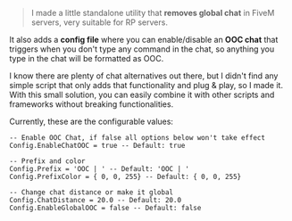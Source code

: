 > I made a little standalone utility that **removes global chat** in FiveM servers, very suitable for RP servers.

It also adds a **config file** where you can enable/disable an **OOC chat** that triggers when you don't type any command in the chat, so anything you type in the chat will be formatted as OOC.

I know there are plenty of chat alternatives out there, but I didn't find any simple script that only adds that functionality and plug & play,  so I made it. With this small solution, you can easily combine it with other scripts and frameworks without breaking functionalities.

Currently, these are the configurable values:

```
-- Enable OOC Chat, if false all options below won't take effect
Config.EnableChatOOC = true -- Default: true

-- Prefix and color
Config.Prefix = 'OOC | ' -- Default: 'OOC | '
Config.PrefixColor = { 0, 0, 255} -- Default: { 0, 0, 255}

-- Change chat distance or make it global
Config.ChatDistance = 20.0 -- Default: 20.0
Config.EnableGlobalOOC = false -- Default: false
```
